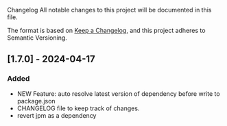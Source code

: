 Changelog
All notable changes to this project will be documented in this file.

The format is based on [Keep a Changelog](https://keepachangelog.com/), and this project adheres to Semantic Versioning.

## [1.7.0] - 2024-04-17

### Added

- NEW Feature: auto resolve latest version of dependency before write to package.json
- CHANGELOG file to keep track of changes.
- revert jpm as a dependency
